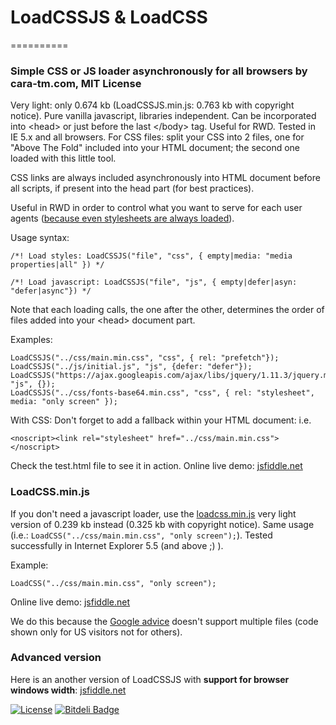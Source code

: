 # LoadCSSJS & LoadCSS
==========

### Simple CSS or JS loader asynchronously for all browsers by cara-tm.com, MIT License

Very light: only 0.674 kb (LoadCSSJS.min.js: 0.763 kb with copyright notice). Pure vanilla javascript, libraries independent. Can be incorporated into &lt;head&gt; or just before the last &lt;/body&gt; tag. Useful for RWD. Tested in IE 5.x and all browsers. For CSS files: split your CSS into 2 files, one for "Above The Fold" included into your HTML document; the second one loaded with this little tool.

CSS links are always included asynchronously into HTML document before all scripts, if present into the head part (for best practices).

Useful in RWD in order to control what you want to serve for each user agents ([because even stylesheets are always loaded](http://scottjehl.github.io/CSS-Download-Tests/)).

Usage syntax:

    /*! Load styles: LoadCSSJS("file", "css", { empty|media: "media properties|all" }) */
    
    /*! Load javascript: LoadCSSJS("file", "js", { empty|defer|asyn: "defer|async"}) */

Note that each loading calls, the one after the other, determines the order of files added into your &lt;head&gt; document part. 

Examples:

    LoadCSSJS("../css/main.min.css", "css", { rel: "prefetch"});
    LoadCSSJS("../js/initial.js", "js", {defer: "defer"});
    LoadCSSJS("https://ajax.googleapis.com/ajax/libs/jquery/1.11.3/jquery.min.js", "js", {});
    LoadCSSJS("../css/fonts-base64.min.css", "css", { rel: "stylesheet", media: "only screen" });

With CSS: Don't forget to add a fallback within your HTML document:
i.e.

    <noscript><link rel="stylesheet" href="../css/main.min.css"></noscript>

Check the test.html file to see it in action. Online live demo: [jsfiddle.net](http://jsfiddle.net/jdd6s1e3/4/)

### LoadCSS.min.js

If you don't need a javascript loader, use the [loadcss.min.js](https://github.com/cara-tm/LoadCSSJS/blob/master/loadcss.min.js) very light version of 0.239 kb instead (0.325 kb with copyright notice). Same usage (i.e.: `LoadCSS("../css/main.min.css", "only screen");`).
Tested successfully in Internet Explorer 5.5 (and above ;) ).

Example:

    LoadCSS("../css/main.min.css", "only screen");

Online live demo: [jsfiddle.net](http://jsfiddle.net/9ehh6xnx/)

We do this because the [Google advice](https://developers.google.com/speed/docs/insights/OptimizeCSSDelivery) doesn't support multiple files (code shown only for US visitors not for others).

### Advanced version

Here is an another version of LoadCSSJS with **support for browser windows width**: [jsfiddle.net](http://jsfiddle.net/wqysp5uf/3)


[![License](http://img.shields.io/:license-mit-blue.svg)](http://doge.mit-license.org) [![Bitdeli Badge](https://d2weczhvl823v0.cloudfront.net/cara-tm/loadcssjs/trend.png)](https://bitdeli.com/free "Bitdeli Badge")

